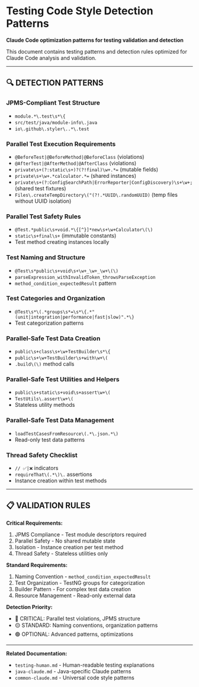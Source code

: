 # Testing Code Style Detection Patterns

**Claude Code optimization patterns for testing validation and detection**

This document contains testing patterns and detection rules optimized for Claude Code analysis and validation.

---

## 🔍 DETECTION PATTERNS

### JPMS-Compliant Test Structure
- `module.*\.test\s*\{`
- `src/test/java/module-info\.java`
- `io\.github\.styler\..*\.test`

### Parallel Test Execution Requirements
- `@BeforeTest|@BeforeMethod|@BeforeClass` (violations)
- `@AfterTest|@AfterMethod|@AfterClass` (violations)
- `private\s+(?:static\s+)?(?!final)\w+.*=` (mutable fields)
- `private\s+\w+.*calculator.*=` (shared instances)
- `private\s+(?:ConfigSearchPath|ErrorReporter|ConfigDiscovery)\s+\w+;` (shared test fixtures)
- `Files\.createTempDirectory\("(?!.*UUID\.randomUUID)` (temp files without UUID isolation)

### Parallel Test Safety Rules
- `@Test.*public\s+void.*\{[^}]*new\s+\w+Calculator\(\)`
- `static\s+final\s+` (immutable constants)
- Test method creating instances locally

### Test Naming and Structure
- `@Test\s*public\s+void\s+\w+_\w+_\w+\(\)`
- `parseExpression_withInvalidToken_throwsParseException`
- `method_condition_expectedResult` pattern

### Test Categories and Organization
- `@Test\s*\(.*groups\s*=\s*\{.*"(unit|integration|performance|fast|slow)".*\}`
- Test categorization patterns

### Parallel-Safe Test Data Creation
- `public\s+class\s+\w+TestBuilder\s*\{`
- `public\s+\w+TestBuilder\s+with\w+\(`
- `.build\(\)` method calls

### Parallel-Safe Test Utilities and Helpers
- `public\s+static\s+void\s+assert\w+\(`
- `TestUtils\.assert\w+\(`
- Stateless utility methods

### Parallel-Safe Test Data Management
- `loadTestCasesFromResource\(.*\.json.*\)`
- Read-only test data patterns

### Thread Safety Checklist
- `// ✅|❌` indicators
- `requireThat\(.*\)\.` assertions
- Instance creation within test methods

---

## 📋 VALIDATION RULES

**Critical Requirements:**
1. JPMS Compliance - Test module descriptors required
2. Parallel Safety - No shared mutable state
3. Isolation - Instance creation per test method
4. Thread Safety - Stateless utilities only

**Standard Requirements:**  
1. Naming Convention - `method_condition_expectedResult`
2. Test Organization - TestNG groups for categorization
3. Builder Pattern - For complex test data creation
4. Resource Management - Read-only external data

**Detection Priority:**
- 🔴 CRITICAL: Parallel test violations, JPMS structure
- 🟡 STANDARD: Naming conventions, organization patterns
- 🟢 OPTIONAL: Advanced patterns, optimizations

---

**Related Documentation:**
- `testing-human.md` - Human-readable testing explanations
- `java-claude.md` - Java-specific Claude patterns
- `common-claude.md` - Universal code style patterns